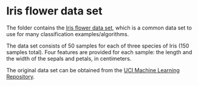# Iris flower data set

The folder contains the [Iris flower data set](https://en.wikipedia.org/wiki/Iris_flower_data_set), which is a common data set to use for many classification examples/algorithms.

The data set consists of 50 samples for each of three species of Iris (150 samples total). Four features are provided for each sample: the length and the width of the sepals and petals, in centimeters.

The original data set can be obtained from the [UCI Machine Learning Repository](http://archive.ics.uci.edu/ml/datasets/Iris).
